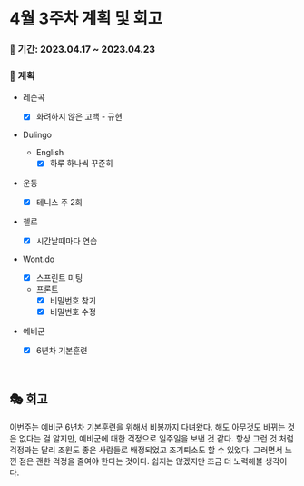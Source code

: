 # 4월 3주차 계획 및 회고

### 📆 기간: 2023.04.17 ~ 2023.04.23

### 📑 계획

- 레슨곡

  - [x] 화려하지 않은 고백 - 규현
- Dulingo
  - English
    - [x] 하루 하나씩 꾸준히
- 운동
  - [x] 테니스 주 2회
- 첼로
  - [x] 시간날때마다 연습

- Wont.do
  - [x] 스프린트 미팅
  - 프론트
    - [x] 비밀번호 찾기
    - [x] 비밀번호 수정
- 예비군
  - [x] 6년차 기본훈련

<br/>

## 🎭 회고
이번주는 예비군 6년차 기본훈련을 위해서 비봉까지 다녀왔다.
해도 아무것도 바뀌는 것은 없다는 걸 알지만, 예비군에 대한 걱정으로 일주일을 보낸 것 같다.
항상 그런 것 처럼 걱정과는 달리 조원도 좋은 사람들로 배정되었고 조기퇴소도 할 수 있었다.
그러면서 느낀 점은 괜한 걱정을 줄여야 한다는 것이다. 쉽지는 않겠지만 조금 더 노력해볼 생각이다.
